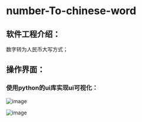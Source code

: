 # number-To-chinese-word

## 软件工程介绍：

数字转为人民币大写方式；

## 操作界面：

### 使用python的ui库实现ui可视化：

![image](https://github.com/Hptd/number-To-chinese-word/assets/82070210/c15905d6-a462-4e48-baa0-922351978091)

![image](https://github.com/Hptd/number-To-chinese-word/assets/82070210/23abb9a9-58d1-4110-9729-276e60cdb199)
